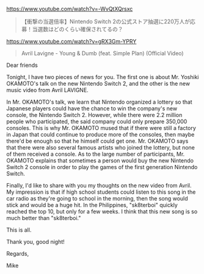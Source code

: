 https://www.youtube.com/watch?v=-WvQtXQrsxc

> 【衝撃の当選倍率】Nintendo Switch 2の公式ストア抽選に220万人が応募！当選数はどのくらい確保されてるの？

https://www.youtube.com/watch?v=gRX3Gm-YPRY

> Avril Lavigne - Young & Dumb (feat. Simple Plan) (Official Video) 

Dear friends

Tonight, I have two pieces of news for you. The first one is about Mr. Yoshiki OKAMOTO's talk on the new Nintendo Switch 2, and the other is the new music video from Avril LAVIGNE.

In Mr. OKAMOTO's talk, we learn that Nintendo organized a lottery so that Japanese players could have the chance to win the company's new console, the Nintendo Switch 2. However, while there were 2.2 million people who participated, the said company could only prepare 350,000 consoles. This is why Mr. OKAMOTO mused that if there were still a factory in Japan that could continue to produce more of the consoles, then maybe there'd be enough so that he himself could get one. Mr. OKAMOTO says that there were also several famous artists who joined the lottery, but none of them received a console. As to the large number of participants, Mr. OKAMOTO explains that sometimes a person would buy the new Nintendo Switch 2 console in order to play the games of the first generation Nintendo Switch.

Finally, I'd like to share with you my thoughts on the new video from Avril. My impression is that if high school students could listen to this song in the car radio as they're going to school in the morning, then the song would stick and would be a huge hit. In the Philippines, "sk8terboi" quickly reached the top 10, but only for a few weeks. I think that this new song is so much better than "sk8terboi."

This is all.

Thank you, good night!

Regards,

Mike
